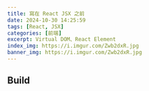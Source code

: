 ```yaml
---
title: 寫在 React JSX 之前
date: 2024-10-30 14:25:59
tags: [React, JSX]
categories: [前端]
excerpt: Virtual DOM、React Element
index_img: https://i.imgur.com/Zwb2dxR.jpg
banner_img: https://i.imgur.com/Zwb2dxR.jpg
---
```


## Build
